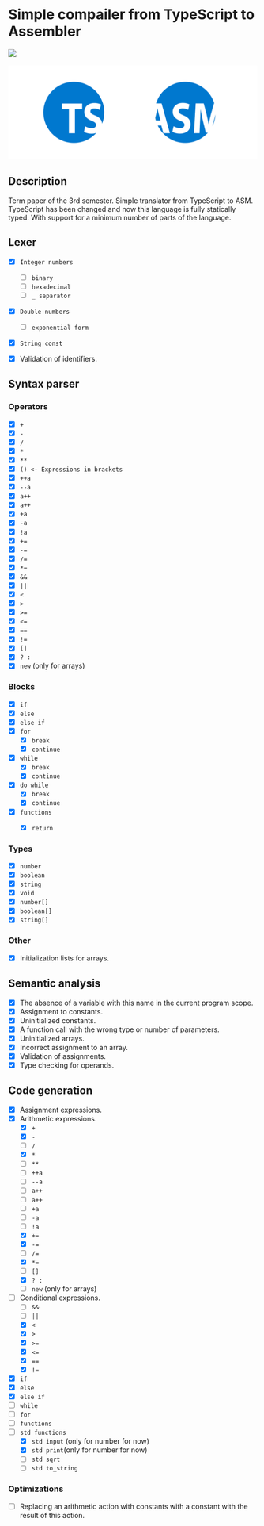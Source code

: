 # Simple compailer from TypeScript to Assembler

![](https://img.shields.io/badge/language-c%2B%2B-brightgreen)

![](docs/ts.png)

## Description

Term paper of the 3rd semester. Simple translator from TypeScript to ASM. TypeScript has been changed and now this language is fully statically typed. With support for a minimum number of parts of the language. 

## Lexer

* [x] `Integer numbers`
    * [ ] `binary`
    * [ ] `hexadecimal`
    * [ ] `_ separator`
* [x] `Double numbers`
    * [ ] `exponential form`
* [x] `String const`

* [x] Validation of identifiers.

## Syntax parser

### Operators

* [x] `+`
* [x] `-`
* [x] `/`
* [x] `*`
* [x] `**`
* [x] `() <- Expressions in brackets`
* [x] `++a` 
* [x] `--a`
* [x] `a++` 
* [x] `a++`
* [x] `+a` 
* [x] `-a`
* [x] `!a`
* [x] `+=`
* [x] `-=`
* [x] `/=`
* [x] `*=`
* [x] `&&` 
* [x] `||`
* [x] `<` 
* [x] `>`
* [x] `>=` 
* [x] `<=`
* [x] `==` 
* [x] `!=`
* [x] `[]`
* [x] `? : `
* [x] `new` (only for arrays)

### Blocks

* [x] `if`
* [x] `else`
* [x] `else if`
* [x] `for`
    * [x] `break`
    * [x] `continue`
* [x] `while`
    * [x] `break`
    * [x] `continue`
* [x] `do while` 
    * [x] `break`
    * [x] `continue`

* [x] `functions`    
    * [x] `return`


### Types

* [x] `number`
* [x] `boolean`
* [x] `string`
* [x] `void`
* [x] `number[]`
* [x] `boolean[]`
* [x] `string[]`

### Other

* [x] Initialization lists for arrays.

## Semantic analysis

* [x] The absence of a variable with this name in the current program scope.
* [x] Assignment to constants.
* [x] Uninitialized constants.
* [x] A function call with the wrong type or number of parameters.
* [x] Uninitialized arrays.
* [x] Incorrect assignment to an array.
* [x] Validation of assignments.
* [x] Type checking for operands.

## Code generation

* [x] Assignment expressions.
* [x] Arithmetic expressions.
  * [x] `+`
  * [x] `-`
  * [ ] `/`
  * [x] `*`
  * [ ] `**`
  * [ ] `++a` 
  * [ ] `--a`
  * [ ] `a++` 
  * [ ] `a++`
  * [ ] `+a` 
  * [ ] `-a`
  * [ ] `!a`
  * [x] `+=`
  * [x] `-=`
  * [ ] `/=`
  * [x] `*=`
  * [ ] `[]`
  * [x] `? : `
  * [ ] `new` (only for arrays)
* [ ] Conditional expressions.
  * [ ] `&&` 
  * [ ] `||`
  * [x] `<` 
  * [x] `>`
  * [x] `>=` 
  * [x] `<=`
  * [x] `==` 
  * [x] `!=`
* [x] `if`
* [x] `else`
* [x] `else if`
* [ ] `while`
* [ ] `for`
* [ ] `functions`
* [ ] `std functions`
  * [x] `std input` (only for number for now)
  * [x] `std print`(only for number for now)
  * [ ] `std sqrt`
  * [ ] `std to_string`

### Optimizations

* [ ] Replacing an arithmetic action with constants with a constant with the result of this action.